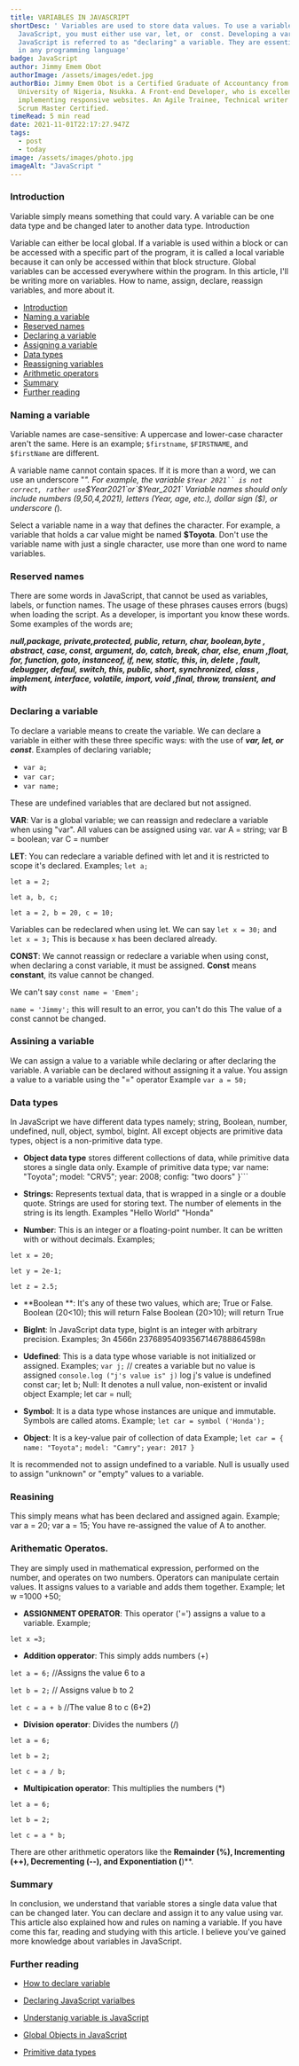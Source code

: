 ```yaml
---
title: VARIABLES IN JAVASCRIPT
shortDesc: ' Variables are used to store data values. To use a variable in
  JavaScript, you must either use var, let, or  const. Developing a variable in
  JavaScript is referred to as "declaring" a variable. They are essential ideas
  in any programming language'
badge: JavaScript
author: Jimmy Emem Obot
authorImage: /assets/images/edet.jpg
authorBio: Jimmy Emem Obot is a Certified Graduate of Accountancy from the
  University of Nigeria, Nsukka. A Front-end Developer, who is excellent in
  implementing responsive websites. An Agile Trainee, Technical writer and a
  Scrum Master Certified.
timeRead: 5 min read
date: 2021-11-01T22:17:27.947Z
tags:
  - post
  - today
image: /assets/images/photo.jpg
imageAlt: "JavaScript "
---
```

### Introduction

 Variable simply means something that could vary. A variable can be one data type and be changed later to another data type.
Introduction

Variable can either be local global. If a variable is used within a block or can be accessed with a specific part of the program, it is called a local variable because it can only be accessed within that block structure. Global variables can be accessed everywhere within the program.  In this article, I'll be writing more on variables. How to name, assign, declare, reassign variables, and more about it.

* [Introduction](#introduction)
* [Naming a variable](#naming-a-variable)
* [Reserved names](#reserved-names)
* [Declaring a variable](#declaring-a-variable)
* [Assigning a variable](#assigning-a-variable)
* [Data types](#data-types)
* [Reassigning variables](#reassigning-variables)
* [Arithmetic operators](#arithmetic-operators)
* [Summary](summary)
* [Further reading](#further-reading)

### Naming a variable

Variable names are case-sensitive:  A uppercase and lower-case character aren't the same. Here is an example; `$firstname`, `$FIRSTNAME`, and  `$firstName`  are different. 

A variable name cannot contain spaces. If it is more than a word, we can use an underscore "*".  For example, the variable ```$Year 2021`` is not correct, rather use```$Year2021`or`$Year_2021`
Variable names should only include numbers (9,50,4,2021), letters (Year, age, etc.), dollar sign ($), or underscore (*).  

Select a variable name in a way that defines the character. For example, a variable that holds a car value might be named **$Toyota**.
Don't use the variable name with just a single character, use more than one word to name variables. 

### Reserved names

There are some words in JavaScript, that cannot be used as variables, labels, or function names. The usage of these phrases causes errors (bugs) when loading the script. As a developer, is important you know these words. Some examples of the words are;

***null,package, private,protected, public, return, char, boolean,byte
, abstract, case, const, argument, do, catch, break, char, else, enum
,float, for, function, goto, instanceof, if, new, static, this, in, delete
, fault, debugger, defaul, switch, this, public, short, synchronized, class
, implement, interface, volatile, import, void ,final, throw, transient, and  with*** 

### Declaring a variable

To declare a variable means to create the variable. We can declare a variable in either with these  three specific ways: with the use of ***var, let, or const***.
Examples of declaring variable;

* `var a;` 
* `var car;`
* `var name;`

These are undefined variables that are declared but not assigned.

**VAR**: Var is a global variable; we can reassign and redeclare a variable when using "var". All values can be assigned using var.
var A = string;
var B = boolean;
var C = number

**LET**: You can redeclare a variable defined with let and it is restricted to scope it's declared.
Examples;
`let a;`

`let a = 2;`

`let a, b, c;`

`let a = 2, b = 20, c = 10;` 

Variables can be redeclared when using let. We can say 
`let x = 30;` and
`let x = 3;` This is because x has been declared already.

**CONST**: We cannot reassign or redeclare a variable when using const, when declaring a const variable, it must be assigned. **Const** means **constant**, its value cannot be changed.

We can't say `const name = 'Emem';`

`name = 'Jimmy';`  this will result to an error, you can't do this
The value of a const cannot be changed. 

### Assining a variable

We can assign a value to a variable while declaring or after declaring the variable. A variable can be declared without assigning it a value. You assign a  value to a variable using the "=" operator
Example `var a = 50;`

### Data types

In JavaScript we have different data types namely; string, Boolean, number, undefined, null, object, symbol, biglnt. All except objects are primitive data types, object is a non-primitive data type. 

* **Object data type** stores different collections of data, while primitive data stores a single data only.
  Example of primitive data type;
var
name: "Toyota";
model: "CRV5";
year: 2008;
config: "two doors"
}```

- **Strings:** Represents textual data, that is wrapped in a single or a double quote. Strings are used for storing text. The number of elements in the string is its length.
Examples 
"Hello World"
 "Honda"

- **Number**: This is an integer or a floating-point number. It can be written with or without decimals.
Examples;

```let x = 20;```

```let y = 2e-1;```

```let z = 2.5;```

- **Boolean **: It's any of these two values, which are; True or False.
Boolean (20<10); this will return False
Boolean (20>10); will return True
- **Biglnt**: In JavaScript data type, biglnt is an integer with arbitrary precision.
Examples;
3n
4566n
23768954093567146788864598n

- **Udefined**: This is a data type whose variable is not initialized or assigned.
Examples;
```var j;``` // creates a variable but no value is assigned
```console.log ("j's value is" j)``` log j's value is undefined
const car;
let b;
Null: It denotes a null value, non-existent or invalid object
Example; let car = null;

- **Symbol**: It is a data type whose instances are unique and immutable. Symbols are called atoms.
Example; ```let car = symbol ('Honda');```

- **Object**: It is a key-value pair of collection of data 
Example;
```let car = { ```
```name: "Toyota";```
```model: "Camry";```
```year: 2017 }```

It is recommended not to assign undefined to a variable. Null is usually used to assign "unknown" or "empty" values to a variable.

### Reasining 
This simply means what has been declared and assigned again. 
Example; 
var a = 20; 
var a = 15;
You have re-assigned the value of A to another.

### Arithematic Operatos.
They are simply used in mathematical expression, performed on the number, and operates on two numbers. Operators can manipulate certain values. It assigns values to a variable and adds them together.
Example; let w =1000 +50;
- **ASSIGNMENT OPERATOR**: This operator ('=') assigns a value to a variable.
Example; 

```let x =3;```

- **Addition opperator**: This simply adds numbers (+)

```let a = 6;``` //Assigns the value 6 to a

```let b = 2;``` // Assigns value b to 2

```let c = a + b```   //The value 8 to c (6+2)

- **Division operator**: Divides the numbers (/)

```let a = 6;```

```let b = 2;```

```let c = a / b;```

- **Multipication operator**: This multiplies the numbers (*)

```let a = 6;```

```let b = 2;```

```let c = a * b;```

There are other arithmetic operators like the **Remainder (%), Incrementing (++), Decrementing (--), and Exponentiation (**)**.

### Summary
In conclusion, we understand that variable stores a single data value that can be changed later. You can declare and assign it to any value using var. This article also explained how and rules on naming a variable. If you have come this far, reading and studying with this article. I believe you've gained more knowledge about variables in JavaScript.

### Further reading 
- [How to declare variable](https://www.geeksforgeeks.org/how-to-declare-variables-in-different-ways-in-javascript/?ref=rp)

- [Declaring JavaScript varialbes](https://www.better.dev/declaring-javascript-variables-var-let-const)

- [Understanig variable is JavaScript](9https://www.w3schools.com/)

- [Global Objects in JavaScript](https://developer.mozilla.org/en-US/docs/Web/JavaScript/Reference/Global_Objects/Symbol)

- [Primitive data types](https://www.scientecheasy.com/2020/06/non-primitive-data-types-in-java.html/)

